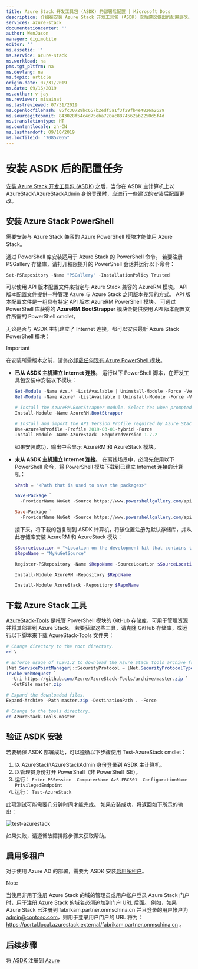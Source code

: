 ```yaml
---
title: Azure Stack 开发工具包 (ASDK) 的部署后配置 | Microsoft Docs
description: 介绍在安装 Azure Stack 开发工具包 (ASDK) 之后建议做出的配置更改。
services: azure-stack
documentationcenter: ''
author: WenJason
manager: digimobile
editor: ''
ms.assetid: ''
ms.service: azure-stack
ms.workload: na
pms.tgt_pltfrm: na
ms.devlang: na
ms.topic: article
origin.date: 07/31/2019
ms.date: 09/16/2019
ms.author: v-jay
ms.reviewer: misainat
ms.lastreviewed: 07/31/2019
ms.openlocfilehash: 85fc30729bc657b2edf5a1f3f29fb4e4826a2629
ms.sourcegitcommit: 843028f54c4d75eba720ac8874562ab2250d5f4d
ms.translationtype: HT
ms.contentlocale: zh-CN
ms.lasthandoff: 09/10/2019
ms.locfileid: "70857065"
---
```

# <a name="post-asdk-installation-configuration-tasks"></a>安装 ASDK 后的配置任务

[安装 Azure Stack 开发工具包 (ASDK)](asdk-install.md) 之后，当你在 ASDK 主计算机上以 AzureStack\AzureStackAdmin 身份登录时，应进行一些建议的安装后配置更改。

## <a name="install-azure-stack-powershell"></a>安装 Azure Stack PowerShell

需要安装与 Azure Stack 兼容的 Azure PowerShell 模块才能使用 Azure Stack。

通过 PowerShell 库安装适用于 Azure Stack 的 PowerShell 命令。 若要注册 PSGallery 存储库，请打开权限提升的 PowerShell 会话并运行以下命令：

``` Powershell
Set-PSRepository -Name "PSGallery" -InstallationPolicy Trusted
```

可以使用 API 版本配置文件来指定与 Azure Stack 兼容的 AzureRM 模块。  API 版本配置文件提供一种管理 Azure 与 Azure Stack 之间版本差异的方式。 API 版本配置文件是一组具有特定 API 版本 AzureRM PowerShell 模块。 可通过 PowerShell 库获得的 **AzureRM.BootStrapper** 模块会提供使用 API 版本配置文件所需的 PowerShell cmdlet。

无论是否与 ASDK 主机建立了 Internet 连接，都可以安装最新 Azure Stack PowerShell 模块：

> [!IMPORTANT]
> 在安装所需版本之前，请务必[卸载任何现有 Azure PowerShell 模块](../operator/azure-stack-powershell-install.md#3-uninstall-existing-versions-of-the-azure-stack-powershell-modules)。

- **已从 ASDK 主机建立 Internet 连接**。 运行以下 PowerShell 脚本，在开发工具包安装中安装以下模块：


  ```powershell  
  Get-Module -Name Azs.* -ListAvailable | Uninstall-Module -Force -Verbose
  Get-Module -Name Azure* -ListAvailable | Uninstall-Module -Force -Verbose

  # Install the AzureRM.BootStrapper module. Select Yes when prompted to install NuGet
  Install-Module -Name AzureRM.BootStrapper

  # Install and import the API Version Profile required by Azure Stack into the current PowerShell session.
  Use-AzureRmProfile -Profile 2019-03-01-hybrid -Force
  Install-Module -Name AzureStack -RequiredVersion 1.7.2
  ```

  如果安装成功，输出中会显示 AzureRM 和 AzureStack 模块。

- **未从 ASDK 主机建立 Internet 连接**。 在离线场景中，必须先使用以下 PowerShell 命令，将 PowerShell 模块下载到已建立 Internet 连接的计算机：

  ```powershell
  $Path = "<Path that is used to save the packages>"

  Save-Package `
    -ProviderName NuGet -Source https://www.powershellgallery.com/api/v2 -Name AzureRM -Path $Path -Force -RequiredVersion 2.3.0
  
  Save-Package `
    -ProviderName NuGet -Source https://www.powershellgallery.com/api/v2 -Name AzureStack -Path $Path -Force -RequiredVersion 1.5.0
  ```

  接下来，将下载的包复制到 ASDK 计算机，将该位置注册为默认存储库，并从此存储库安装 AzureRM 和 AzureStack 模块：

    ```powershell  
    $SourceLocation = "<Location on the development kit that contains the PowerShell packages>"
    $RepoName = "MyNuGetSource"

    Register-PSRepository -Name $RepoName -SourceLocation $SourceLocation -InstallationPolicy Trusted

    Install-Module AzureRM -Repository $RepoName

    Install-Module AzureStack -Repository $RepoName
    ```

## <a name="download-the-azure-stack-tools"></a>下载 Azure Stack 工具

[AzureStack-Tools](https://github.com/Azure/AzureStack-Tools) 是托管 PowerShell 模块的 GitHub 存储库，可用于管理资源并将其部署到 Azure Stack。 若要获取这些工具，请克隆 GitHub 存储库，或运行以下脚本来下载 AzureStack-Tools 文件夹：

  ```powershell
  # Change directory to the root directory.
  cd \

  # Enforce usage of TLSv1.2 to download the Azure Stack tools archive from GitHub
  [Net.ServicePointManager]::SecurityProtocol = [Net.SecurityProtocolType]::Tls12
  Invoke-WebRequest `
    -Uri https://github.com/Azure/AzureStack-Tools/archive/master.zip `
    -OutFile master.zip

  # Expand the downloaded files.
  Expand-Archive -Path master.zip -DestinationPath . -Force

  # Change to the tools directory.
  cd AzureStack-Tools-master
  ```

## <a name="validate-the-asdk-installation"></a>验证 ASDK 安装

若要确保 ASDK 部署成功，可以遵循以下步骤使用 Test-AzureStack cmdlet：

1. 以 AzureStack\AzureStackAdmin 身份登录到 ASDK 主计算机。
2. 以管理员身份打开 PowerShell（非 PowerShell ISE）。
3. 运行： `Enter-PSSession -ComputerName AzS-ERCS01 -ConfigurationName PrivilegedEndpoint`
4. 运行： `Test-AzureStack`

此项测试可能需要几分钟时间才能完成。 如果安装成功，将返回如下所示的输出：

![test-azurestack](media/asdk-post-deploy/test-azurestack.png)

如果失败，请遵循故障排除步骤来获取帮助。

## <a name="enable-multi-tenancy"></a>启用多租户

对于使用 Azure AD 的部署，需要为 ASDK 安装[启用多租户](../operator/azure-stack-enable-multitenancy.md#enable-multi-tenancy)。

> [!NOTE]
> 当使用非用于注册 Azure Stack 的域的管理员或用户帐户登录 Azure Stack 门户时，用于注册 Azure Stack 的域名必须追加到门户 URL 后面。 例如，如果 Azure Stack 已注册到 fabrikam.partner.onmschina.cn 并且登录的用户帐户为 admin@contoso.com，则用于登录用户门户的 URL 将为： https://portal.local.azurestack.external/fabrikam.partner.onmschina.cn 。

## <a name="next-steps"></a>后续步骤

[将 ASDK 注册到 Azure](asdk-register.md)
